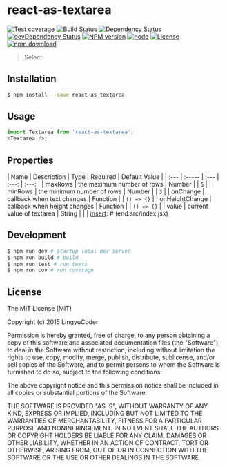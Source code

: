 # react-as-textarea

[![Test coverage](https://img.shields.io/coveralls/LingyuCoder/react-as-textarea.svg?style=flat-square)](https://coveralls.io/r/LingyuCoder/react-as-textarea?branch=master)
[![Build Status](https://travis-ci.org/LingyuCoder/react-as-textarea.png)](https://travis-ci.org/LingyuCoder/react-as-textarea)
[![Dependency Status](https://david-dm.org/LingyuCoder/react-as-textarea.svg)](https://david-dm.org/LingyuCoder/react-as-textarea)
[![devDependency Status](https://david-dm.org/LingyuCoder/react-as-textarea/dev-status.svg)](https://david-dm.org/LingyuCoder/react-as-textarea#info=devDependencies)
[![NPM version](http://img.shields.io/npm/v/react-as-textarea.svg?style=flat-square)](http://npmjs.org/package/react-as-textarea)
[![node](https://img.shields.io/badge/node.js-%3E=_4.0-green.svg?style=flat-square)](http://nodejs.org/download/)
[![License](http://img.shields.io/npm/l/react-as-textarea.svg?style=flat-square)](LICENSE)
[![npm download](https://img.shields.io/npm/dm/react-as-textarea.svg?style=flat-square)](https://npmjs.org/package/react-as-textarea)

> Select

## Installation

```bash
$ npm install --save react-as-textarea
```

## Usage

```javascript
import Textarea from 'react-as-textarea';
<Textarea />;
```

## Properties

[insert]: # (start:src/index.jsx|doc)
| Name | Description | Type | Required | Default Value |
| :--- | :----- | :--- | :---: | :---: |
| maxRows | the maximum number of rows | Number |  | `5` |
| minRows | the minimum number of rows | Number |  | `3` |
| onChange | callback when text changes | Function |  | `() => {}` |
| onHeightChange | callback when height changes | Function |  | `() => {}` |
| value | current value of textarea | String |  |  |
[insert]: # (end:src/index.jsx)

## Development

```bash
$ npm run dev # startup local dev server
$ npm run build # build
$ npm run test # run tests
$ npm run cov # run coverage
```

## License

The MIT License (MIT)

Copyright (c) 2015 LingyuCoder

Permission is hereby granted, free of charge, to any person obtaining a copy
of this software and associated documentation files (the "Software"), to deal
in the Software without restriction, including without limitation the rights
to use, copy, modify, merge, publish, distribute, sublicense, and/or sell
copies of the Software, and to permit persons to whom the Software is
furnished to do so, subject to the following conditions:

The above copyright notice and this permission notice shall be included in all
copies or substantial portions of the Software.

THE SOFTWARE IS PROVIDED "AS IS", WITHOUT WARRANTY OF ANY KIND, EXPRESS OR
IMPLIED, INCLUDING BUT NOT LIMITED TO THE WARRANTIES OF MERCHANTABILITY,
FITNESS FOR A PARTICULAR PURPOSE AND NONINFRINGEMENT. IN NO EVENT SHALL THE
AUTHORS OR COPYRIGHT HOLDERS BE LIABLE FOR ANY CLAIM, DAMAGES OR OTHER
LIABILITY, WHETHER IN AN ACTION OF CONTRACT, TORT OR OTHERWISE, ARISING FROM,
OUT OF OR IN CONNECTION WITH THE SOFTWARE OR THE USE OR OTHER DEALINGS IN THE
SOFTWARE.
